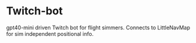 # Twitch-bot
gpt40-mini driven Twitch bot for flight simmers. Connects to LittleNavMap for sim independent positional info.
